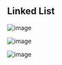 ## Linked List

![image](https://user-images.githubusercontent.com/24592806/132942965-f82c0fdf-db2a-4252-afd0-70c4fb680be2.png)

![image](https://user-images.githubusercontent.com/24592806/132942988-fd545879-3ae6-4fd0-ad7d-b7a3eaa113e7.png)


![image](https://user-images.githubusercontent.com/24592806/132942904-9e435f8b-79ec-4aa4-bcec-a35ffacdb457.png)
